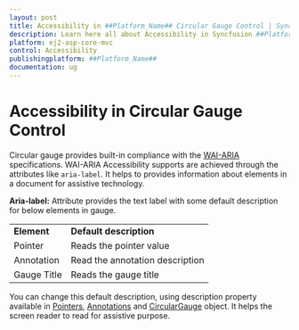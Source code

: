 ```yaml
---
layout: post
title: Accessibility in ##Platform_Name## Circular Gauge Control | Syncfusion
description: Learn here all about Accessibility in Syncfusion ##Platform_Name## Circular Gauge control of Syncfusion Essential JS 2 and more.
platform: ej2-asp-core-mvc
control: Accessibility
publishingplatform: ##Platform_Name##
documentation: ug
---
```



# Accessibility in Circular Gauge Control

Circular gauge provides built-in compliance with the [WAI-ARIA](https://www.w3.org/WAI/ARIA/apg/) specifications. WAI-ARIA Accessibility supports are achieved through the attributes like `aria-label`. It helps to provides information about elements in a document for assistive technology.

**Aria-label:**  Attribute provides the text label with some default description for below elements in gauge.

<!-- markdownlint-disable MD033 -->
<table>
<tr>
<td><b>Element</b></td>
<td><b>Default description</b></td>
</tr>
<tr>
<td>Pointer</td>
<td>Reads the pointer value</td>
</tr>
<tr>
<td>Annotation</td>
<td>Read the annotation description</td>
</tr>
<tr>
<td>Gauge Title</td>
<td>Reads the gauge title</td>
</tr>
</table>

You can change this default description, using description property available in [Pointers](https://help.syncfusion.com/cr/aspnetcore-js2/Syncfusion.EJ2.CircularGauge.CircularGaugePointer.html), [Annotations](https://help.syncfusion.com/cr/aspnetcore-js2/Syncfusion.EJ2.CircularGauge.CircularGaugeAnnotation.html) and [CircularGauge](https://help.syncfusion.com/cr/aspnetcore-js2/Syncfusion.EJ2.CircularGauge.CircularGauge.html) object. It helps the screen reader to read for assistive purpose.